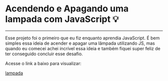# Acendendo e Apagando uma lampada com JavaScript 💡
---
Esse projeto foi o primeiro que eu fiz enquanto aprendia JavaScript. É bem simples essa ideia de acender e apagar uma lâmpada utilizando JS, mas quando eu comecei achei incrível essa ideia e também fiquei super feliz de ter conseguido concluir esse desafio.

Acesse o link a baixo para visualizar: 

[lampada](https://jhony-cortez.github.io/lampada/)

